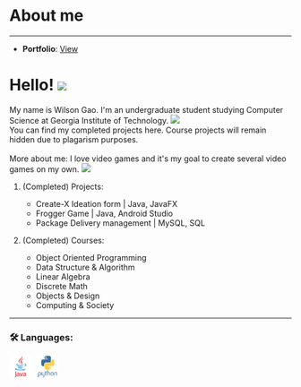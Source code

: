 # About me
---
- **Portfolio**: [View](https://wg-portfolio.web.app/)
<h1>
  Hello!
  <img src="https://media.giphy.com/media/hvRJCLFzcasrR4ia7z/giphy.gif" width="30px"/>
</h1> My name is Wilson Gao. I'm an undergraduate student studying Computer Science at Georgia Institute of Technology.
<img src=https://github.com/GaoWilson81/GaoWilson81/assets/65750807/57060f2f-fd95-4741-8674-476dfa16b3e9" width="20px"/>
<br> You can find my completed projects here. Course projects will remain hidden due to plagarism purposes.
<br>
<br>
More about me: I love video games and it's my goal to create several video games on my own. 
<img src="https://github.com/GaoWilson81/GaoWilson81/assets/65750807/3d7e7ccb-ec7f-4fe2-8933-3ad788d01fe0" width="20px"/>





1.  (Completed) Projects:
    - Create-X Ideation form | Java, JavaFX
    - Frogger Game | Java, Android Studio
    - Package Delivery management | MySQL, SQL

2.  (Completed) Courses:
    - Object Oriented Programming
    - Data Structure & Algorithm
    - Linear Algebra
    - Discrete Math
    - Objects & Design
    - Computing & Society


---
### :hammer_and_wrench: Languages:
<div>
  <img src="https://github.com/devicons/devicon/blob/master/icons/java/java-original-wordmark.svg" title="Java" alt="Java" width="40" height="40"/>&nbsp;
  <img src="https://github.com/devicons/devicon/blob/master/icons/python/python-original-wordmark.svg" title="Python" **alt="Python" width="40" height="40"/>
</div>
